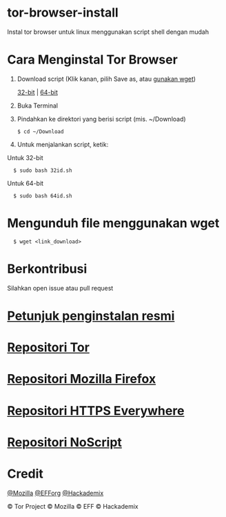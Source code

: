 # tor-browser-install
Instal tor browser untuk linux menggunakan script shell dengan mudah
# Cara Menginstal Tor Browser
1. Download script (Klik kanan, pilih Save as, atau [gunakan wget](https://github.com/O7zSO31IVg/tor-browser-installer/blob/main/docs/README-id.md#mengunduh-file-menggunakan-wget))

   [32-bit](https://raw.githubusercontent.com/O7zSO31IVg/tor-browser-installer/main/script/32id.sh) | [64-bit](https://raw.githubusercontent.com/O7zSO31IVg/tor-browser-installer/main/script/64id.sh)

2. Buka Terminal

3. Pindahkan ke direktori yang berisi script (mis. ~/Download)

       $ cd ~/Download

4. Untuk menjalankan script, ketik:

Untuk 32-bit

      $ sudo bash 32id.sh

Untuk 64-bit

      $ sudo bash 64id.sh

# Mengunduh file menggunakan wget

      $ wget <link_download>

# Berkontribusi
Silahkan open issue atau pull request
# [Petunjuk penginstalan resmi](https://tb-manual.torproject.org/installation/)
# [Repositori Tor](https://gitweb.torproject.org/tor.git)
# [Repositori Mozilla Firefox](https://hg.mozilla.org/mozilla-central/)
# [Repositori HTTPS Everywhere](https://github.com/EFForg/https-everywhere/)
# [Repositori NoScript](https://github.com/hackademix/noscript)
# Credit
[@Mozilla](https://github.com/mozilla/) [@EFForg](https://github.com/EFForg) [@Hackademix](https://github.com/hackademix)


© Tor Project © Mozilla © EFF © Hackademix
